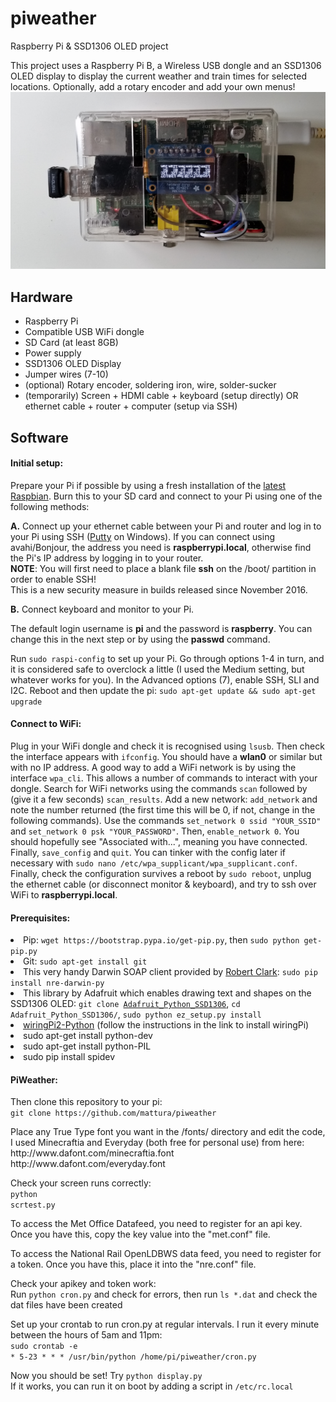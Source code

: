 # piweather
Raspberry Pi &amp; SSD1306 OLED project

This project uses a Raspberry Pi B, a Wireless USB dongle and an SSD1306 OLED display to display the current weather and train times for selected locations. Optionally, add a rotary encoder and add your own menus!
<img src="weather.jpg">

<h2>Hardware</h2>
<ul>
<li>Raspberry Pi</li>
<li>Compatible USB WiFi dongle</li>
<li>SD Card (at least 8GB)</li>
<li>Power supply</li>
<li>SSD1306 OLED Display</li>
<li>Jumper wires (7-10)</li>
<li>(optional) Rotary encoder, soldering iron, wire, solder-sucker</li>
<li>(temporarily) Screen + HDMI cable + keyboard (setup directly) OR ethernet cable + router + computer (setup via SSH)</li>
</ul>

<h2>Software</h2>
<h4>Initial setup:</h4>
<p>Prepare your Pi if possible by using a fresh installation of the <a href="https://www.raspberrypi.org/downloads/raspbian/">latest Raspbian</a>. Burn this to your SD card and connect to your Pi using one of the following methods:</p>
<p><b>A.</b> Connect up your ethernet cable between your Pi and router and log in to your Pi using SSH (<a href="http://www.chiark.greenend.org.uk/~sgtatham/putty/download.html">Putty</a> on Windows). If you can connect using avahi/Bonjour, the address you need is <b>raspberrypi.local</b>, otherwise find the Pi's IP address by logging in to your router.<br/>
<b>NOTE</b>: You will first need to place a blank file <b>ssh</b> on the /boot/ partition in order to enable SSH!<br/> This is a new security measure in builds released since November 2016.</p>
<p><b>B.</b> Connect keyboard and monitor to your Pi.</p>

<p>The default login username is <b>pi</b> and the password is <b>raspberry</b>. You can change this in the next step or by using the <b>passwd</b> command.</p>

<p>Run <code>sudo raspi-config</code> to set up your Pi. Go through options 1-4 in turn, and it is considered safe to overclock a little (I used the Medium setting, but whatever works for you). In the Advanced options (7), enable SSH, SLI and I2C. Reboot and then update the pi: <code>sudo apt-get update && sudo apt-get upgrade</code></p>

<h4>Connect to WiFi:</h4>
<p>Plug in your WiFi dongle and check it is recognised using <code>lsusb</code>. Then check the interface appears with <code>ifconfig</code>. You should have a <b>wlan0</b> or similar but with no IP address. A good way to add a WiFi network is by using the interface <code>wpa_cli</code>. This allows a number of commands to interact with your dongle. Search for WiFi networks using the commands <code>scan</code> followed by (give it a few seconds) <code>scan_results</code>. Add a new network: <code>add_network</code> and note the number returned (the first time this will be 0, if not, change in the following commands). Use the commands <code>set_network 0 ssid "YOUR_SSID"</code> and <code>set_network 0 psk "YOUR_PASSWORD"</code>. Then, <code>enable_network 0</code>. You should hopefully see "Associated with...", meaning you have connected. Finally, <code>save_config</code> and <code>quit</code>. You can tinker with the config later if necessary with <code>sudo nano /etc/wpa_supplicant/wpa_supplicant.conf</code>. Finally, check the configuration survives a reboot by <code>sudo reboot</code>, unplug the ethernet cable (or disconnect monitor & keyboard), and try to ssh over WiFi to <b>raspberrypi.local</b>.
</p>

<h4>Prerequisites:</h4>
</ul>
<li>Pip: <code>wget https://bootstrap.pypa.io/get-pip.py</code>, then <code>sudo python get-pip.py</code></li>
<li>Git: <code>sudo apt-get install git</code></li>
<li>This very handy Darwin SOAP client provided by <a href="https://github.com/robert-b-clarke/nre-darwin-py">Robert Clark</a>: <code>sudo pip install nre-darwin-py</code></li>
<li>This library by Adafruit which enables drawing text and shapes on the SSD1306 OLED: <code>git clone <a href="https://github.com/adafruit/Adafruit_Python_SSD1306.git">Adafruit_Python_SSD1306</a></code>, <code>cd Adafruit_Python_SSD1306/</code>, <code>sudo python ez_setup.py install</code></li>

<li><a href="https://github.com/Gadgetoid/WiringPi2-Python.git">wiringPi2-Python</a> (follow the instructions in the link to install wiringPi)</li>
<li>sudo apt-get install python-dev</li>
<li>sudo apt-get install python-PIL</li>
<li>sudo pip install spidev</li>
</ul>
</p>

<h4>PiWeather:</h4>
<p>Then clone this repository to your pi:<br/>
<code>git clone https://github.com/mattura/piweather</code><br/>
</p>

<p>Place any True Type font you want in the /fonts/ directory and edit the code,
I used Minecraftia and Everyday (both free for personal use) from here:<br/>
http://www.dafont.com/minecraftia.font<br/>
http://www.dafont.com/everyday.font<br/>
</p>

Check your screen runs correctly:<br/>
<code>python scrtest.py</code><br/>

<p>To access the Met Office Datafeed, you need to register for an api key. Once you have this, copy the key value into the "met.conf" file.</p>
<p>To access the National Rail OpenLDBWS data feed, you need to register for a token. Once you have this, place it into the "nre.conf" file.</p>
<p>Check your apikey and token work:<br/>
Run <code>python cron.py</code> and check for errors, then run <code>ls *.dat</code> and check the dat files have been created</p>
<p>Set up your crontab to run cron.py at regular intervals. I run it every minute between the hours of 5am and 11pm:<br/>
<code>sudo crontab -e</code><br/>
<code>* 5-23 * * * /usr/bin/python /home/pi/piweather/cron.py</code>
</p>
<p>Now you should be set! Try <code>python display.py</code><br/>
If it works, you can run it on boot by adding a script in <code>/etc/rc.local</code>
</p>
